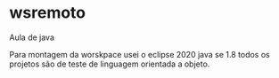 # wsremoto
Aula de java

Para montagem da worskpace usei o eclipse 2020
java se 1.8
todos os projetos são de teste de linguagem orientada a objeto.

